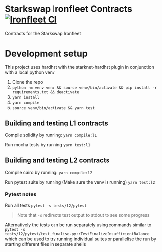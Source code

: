 # Starkswap Ironfleet Contracts [![Ironfleet  CI](https://github.com/Starkswap/ironfleet-contracts/actions/workflows/CI.yml/badge.svg)](https://github.com/Starkswap/ironfleet-contracts/actions/workflows/CI.yml)

Contracts for the Starkswap Ironfleet 

# Development setup
This project uses hardhat with the starknet-hardhat plugin in conjunction with a local python venv

1. Clone the repo
1. `python -m venv venv && source venv/bin/activate && pip install -r requirements.txt && deactivate`
1. `yarn install`
1. `yarn compile`
1. `source venv/bin/activate && yarn test`


## Building and testing L1 contracts
Compile solidity by running:
`yarn compile:l1`

Run mocha tests by running
`yarn test:l1`

## Building and testing L2 contracts
Compile cairo by running:
`yarn compile:l2`

Run pytest suite by running (Make sure the venv is running)
`yarn test:l2`

### Pytest notes
Run all tests `pytest -s tests/l2/pytest` 
> Note that `-s` redirects test output to stdout to see some progress

Alternatively the tests can be run separately using commands similar to `pytest -s tests/l2/pytest/test_finalise.py::TestFinalizeInsufficientBalance`
which can be used to try running individual suites or parallelise the run by starting different files in separate shells

